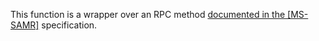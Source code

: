 This function is a wrapper over an RPC method [documented in the [MS-SAMR]](https://learn.microsoft.com/en-us/openspecs/windows_protocols/ms-samr/9b7ae0b0-bd11-4133-9c62-fba7095aee12) specification.
